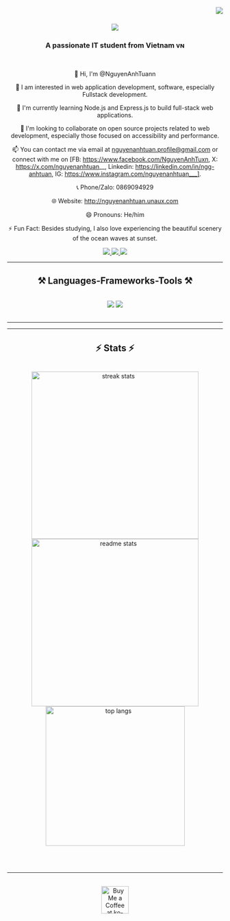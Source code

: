 <img align="right" src="https://visitor-badge.laobi.icu/badge?page_id=NguyenAnhTuann.NguyenAnhTuann" />

<h1 align="center">
    <img src="https://readme-typing-svg.herokuapp.com/?font=Righteous&size=35&center=true&vCenter=true&width=500&height=70&duration=4000&lines=Hi+There!+👋;+I'm+Nguyen+Anh+Tuan!;" />
</h1>

<h3 align="center">A passionate IT student from Vietnam ᴠɴ</h3>

<br/>

<div align="center">
 
👋 Hi, I'm @NguyenAnhTuann

👀 I am interested in web application development, software, especially Fullstack development.

🌱 I'm currently learning Node.js and Express.js to build full-stack web applications.

💞️ I'm looking to collaborate on open source projects related to web development, especially those focused on accessibility and performance.

📫 You can contact me via email at nguyenanhtuan.profile@gmail.com or connect with me on [FB: https://www.facebook.com/NguyenAnhTuxn, X: https://x.com/nguyenanhtuan__, Linkedin: https://linkedin.com/in/ngg-anhtuan, IG: https://www.instagram.com/nguyenanhtuan___].

📞 Phone/Zalo: 0869094929

🌐 Website: http://nguyenanhtuan.unaux.com

😄 Pronouns: He/him

⚡ Fun Fact: Besides studying, I also love experiencing the beautiful scenery of the ocean waves at sunset.

 </div>
 
<div align="center"> 
  <a href="mailto:nguyenanhtuan.profile@gmail.com">
    <img src="https://img.shields.io/badge/Gmail-333333?style=for-the-badge&logo=gmail&logoColor=red" />
  </a>
  <a href="https://linkedin.com/in/ngg-anhtuan" target="_blank">
    <img src="https://img.shields.io/badge/LinkedIn-0077B5?style=for-the-badge&logo=linkedin&logoColor=white" target="_blank" />
  </a>
  <a href="http://nguyenanhtuan.unaux.com" target="_blank">
     <img src="https://img.shields.io/badge/Portfolio-FF5722?style=for-the-badge&logo=todoist&logoColor=white" target="_blank" /> <!-- sqlite, safari, google-chrome are other good icon options -->
  </a>
</div>

 <hr/>
 
<h2 align="center">⚒️ Languages-Frameworks-Tools ⚒️</h2>
<br/>
<div align="center">
    <img src="https://skillicons.dev/icons?i=react,html,css,vscode,github,figma,tailwind,git" />
    <img src="https://skillicons.dev/icons?i=nodejs,python,javascript,express,mongodb,c,java,nextjs,mysql,flask" /><br>
</div>

<br/>
<hr/>

<hr/>

<h2 align="center">⚡ Stats ⚡</h2>
<br>
<div align=center>
  <img width=390 src="https://github-readme-streak-stats-NguyenAnhTuann.vercel.app/?user=salesp07&count_private=true&theme=react&border_radius=10" alt="streak stats"/>
  <img width=390 src="https://github-readme-stats-NguyenAnhTuann.vercel.app/api?username=salesp07&count_private=true&show_icons=true&theme=react&rank_icon=github&border_radius=10" alt="readme stats" />
  <br/>
  <img width=325 align="center" src="https://github-readme-stats-NguyenAnhTuann.vercel.app/api/top-langs/?username=salesp07&hide=HTML&langs_count=8&layout=compact&theme=react&border_radius=10&size_weight=0.5&count_weight=0.5&exclude_repo=github-readme-stats" alt="top langs" />
</div>

<br/><br/>

<hr/>

<br/>

<div align="center">
<a href='https://ko-fi.com/V7V4RAK9C' target='_blank'><img height='64' style='border:0px;height:64px;' src='https://storage.ko-fi.com/cdn/kofi1.png?v=3' border='0' alt='Buy Me a Coffee at ko-fi.com' /></a>
</div>

<br/>
